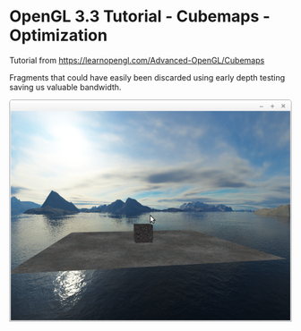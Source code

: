 # OpenGL 3.3 Tutorial - Cubemaps - Optimization

Tutorial from https://learnopengl.com/Advanced-OpenGL/Cubemaps

Fragments that could have easily been discarded using early depth testing saving us valuable bandwidth. 

![alt text](https://github.com/tapin13/openGL-3-3-examples/blob/master/tutorialXVVI2_cubemaps_optimization/Screenshot.png)


